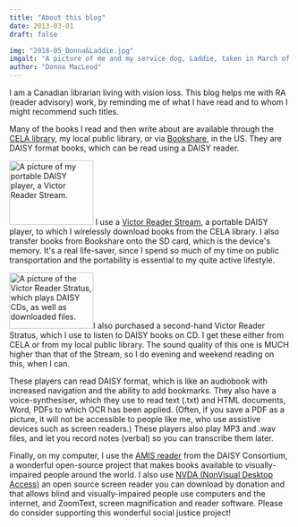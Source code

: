 ```yaml
---
title: "About this blog"
date: 2013-03-01
draft: false

img: "2018-05_Donna&Laddie.jpg"
imgalt: "A picture of me and my service dog, Laddie, taken in March of 2018 (when he was about 4 months old -- he is MUCH larger now!)."
author: "Donna MacLeod"
---
```


I am a Canadian librarian living with vision loss. This blog helps me with RA (reader advisory) work, by reminding me of what I have read and to whom I might recommend such titles.

Many of the books I read and then write about are available through the [CELA library](http://www.celalibrary.ca), my local public library, or via [Bookshare](https://www.bookshare.org/login), in the US. They are DAISY format books, which can be read using a DAISY reader.

<img class="alignleft size-thumbnail wp-image-210" src="https://psammead.files.wordpress.com/2008/03/victor-reader-stream.jpg?w=150" alt="A picture of my portable DAISY player, a Victor Reader Stream." width="150" height="115"><a href="https://psammead.files.wordpress.com/2008/03/victor-reader-stream.jpg"></a> I use a [Victor Reader Stream](http://www.humanware.com/en-usa/products/blindness/dtb_players/compact_models), a portable DAISY player, to which I wirelessly download books from the CELA library. I also transfer books from Bookshare onto the SD card, which is the device's memory. It's a real life-saver, since I spend so much of my time on public transportation and the portability is essential to my quite active lifestyle.

<img class="size-thumbnail wp-image-211 alignright" src="https://psammead.files.wordpress.com/2008/03/victor-reader-stratus.jpg?w=150" alt="A picture of the Victor Reader Stratus, which plays DAISY CDs, as well as downloaded files." width="150" height="100"><a href="https://psammead.files.wordpress.com/2008/03/victor-reader-stratus.jpg"></a>I also purchased a second-hand Victor Reader Stratus, which I use to listen to DAISY books on CD. I get these either from CELA or from my local public library. The sound quality of this one is MUCH higher than that of the Stream, so I do evening and weekend reading on this, when I can.

These players can read DAISY format, which is like an audiobook with increased navigation and the ability to add bookmarks. They also  have a voice-synthesiser, which they use to read text (.txt) and HTML documents, Word, PDFs to which OCR has been applied. (Often, if you save a PDF as a picture, it will not be accessible to people like me, who use assistive devices such as screen readers.) These players also play MP3 and .wav files, and let you record notes (verbal) so you can transcribe them later.

Finally, on my computer, I use the [AMIS reader](http://www.daisy.org/amis/download) from the DAISY Consortium, a wonderful open-source project that makes books available to visually-impaired people around the world. I also use [NVDA (NonVisual Desktop Access)](https://www.nvaccess.org/) an open source screen reader you can download by donation and that allows blind and visually-impaired people use computers and the internet, and ZoomText, screen magnification and reader software. Please do consider supporting this wonderful social justice project!
